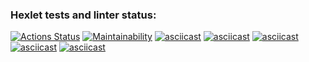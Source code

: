 ### Hexlet tests and linter status:
[![Actions Status](https://github.com/xantol/python-project-49/actions/workflows/hexlet-check.yml/badge.svg)](https://github.com/xantol/python-project-49/actions)
[![Maintainability](https://api.codeclimate.com/v1/badges/2a075941fe4dd7142d99/maintainability)](https://codeclimate.com/github/xantol/python-project-49/maintainability)
[![asciicast](https://asciinema.org/a/p1jtWqLFKBBkct6NTcfSpEGNx.svg)](https://asciinema.org/a/p1jtWqLFKBBkct6NTcfSpEGNx)
[![asciicast](https://asciinema.org/a/cbZqZWP6I3y8fUkPGbuOgIYZN.svg)](https://asciinema.org/a/cbZqZWP6I3y8fUkPGbuOgIYZN)
[![asciicast](https://asciinema.org/a/tMxUpTRW0Zf1EOM7kezuFxkKg.svg)](https://asciinema.org/a/tMxUpTRW0Zf1EOM7kezuFxkKg)
[![asciicast](https://asciinema.org/a/Ff0EioOFuuoWWZtKcg2ynE7R0.svg)](https://asciinema.org/a/Ff0EioOFuuoWWZtKcg2ynE7R0)
[![asciicast](https://asciinema.org/a/j46Km3XFs0CG1QgSxHspBmH66.svg)](https://asciinema.org/a/j46Km3XFs0CG1QgSxHspBmH66)
